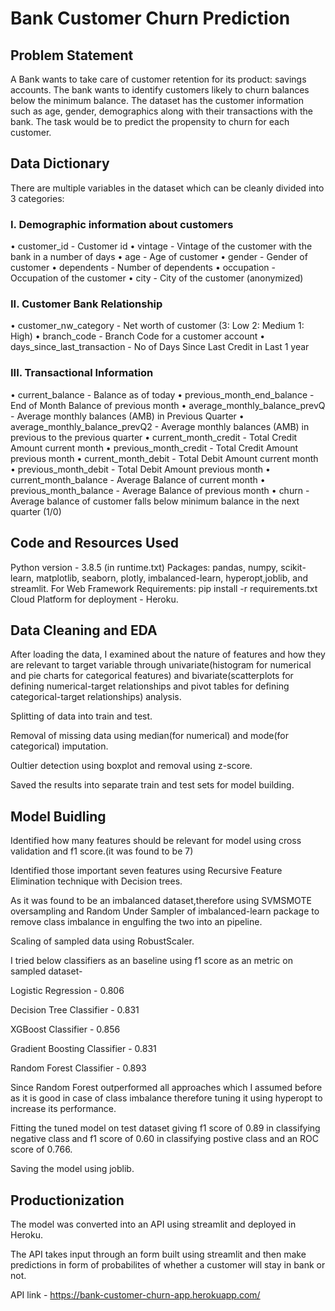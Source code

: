 # Bank Customer Churn Prediction

## Problem Statement

A Bank wants to take care of customer retention for its product: savings accounts. The bank wants to identify customers likely to churn balances below the minimum balance. The dataset has the customer information such as age, gender, demographics along with their transactions with the bank.
The task would be to predict the propensity to churn for each customer.

## Data Dictionary

There are multiple variables in the dataset which can be cleanly divided into 3 categories:

### I. Demographic information about customers

•	customer_id - Customer id 
•	vintage - Vintage of the customer with the bank in a number of days 
•	age - Age of customer 
•	gender - Gender of customer 
•	dependents - Number of dependents 
•	occupation - Occupation of the customer 
•	city - City of the customer (anonymized) 

### II. Customer Bank Relationship

•	customer_nw_category - Net worth of customer (3: Low 2: Medium 1: High) 
•	branch_code - Branch Code for a customer account 
•	days_since_last_transaction - No of Days Since Last Credit in Last 1 year 

### III. Transactional Information

•	current_balance - Balance as of today 
•	previous_month_end_balance - End of Month Balance of previous month 
•	average_monthly_balance_prevQ - Average monthly balances (AMB) in Previous Quarter 
•	average_monthly_balance_prevQ2 - Average monthly balances (AMB) in previous to the previous quarter 
•	current_month_credit - Total Credit Amount current month 
•	previous_month_credit - Total Credit Amount previous month 
•	current_month_debit - Total Debit Amount current month 
•	previous_month_debit - Total Debit Amount previous month 
•	current_month_balance - Average Balance of current month 
•	previous_month_balance - Average Balance of previous month 
•	churn - Average balance of customer falls below minimum balance in the next quarter (1/0)

## Code and Resources Used

Python version - 3.8.5 (in runtime.txt)
Packages: pandas, numpy, scikit-learn, matplotlib, seaborn, plotly, imbalanced-learn, hyperopt,joblib, and streamlit.
For Web Framework Requirements: pip install -r requirements.txt
Cloud Platform for deployment - Heroku.

## Data Cleaning and EDA

After loading the data, I examined about the nature of features and how they are relevant to target variable through univariate(histogram for numerical and pie charts for categorical features) and bivariate(scatterplots for defining numerical-target relationships and pivot tables for defining categorical-target relationships) analysis.

Splitting of data into train and test.

Removal of missing data using median(for numerical) and mode(for categorical) imputation.

Oultier detection using boxplot and removal using z-score.

Saved the results into separate train and test sets for model building.

## Model Buidling

Identified how many features should be relevant for model using cross validation and f1 score.(it was found to be 7)

Identified those important seven features using Recursive Feature Elimination technique with Decision trees.

As it was found to be an imbalanced dataset,therefore using SVMSMOTE oversampling and Random Under Sampler of imbalanced-learn package to remove class imbalance in engulfing the two into an pipeline.

Scaling of sampled data using RobustScaler.

I tried below classifiers as an baseline using f1 score as an metric on sampled dataset-

Logistic Regression - 0.806 

Decision Tree Classifier - 0.831

XGBoost Classifier - 0.856

Gradient Boosting Classifier - 0.831 

Random Forest Classifier -  0.893

Since Random Forest outperformed all approaches which I assumed before as it is good in case of class imbalance therefore tuning it using hyperopt to increase its performance.

Fitting the tuned model on test dataset giving f1 score of 0.89 in classifying negative class and f1 score of 0.60 in classifying postive class and an ROC score of 0.766.

Saving the model using joblib.

## Productionization

The model was converted into an API using streamlit and deployed in Heroku.

The API takes input through an form built using streamlit and then make predictions in form of probabilites of whether a customer will stay in bank or not.

API link - https://bank-customer-churn-app.herokuapp.com/






 
